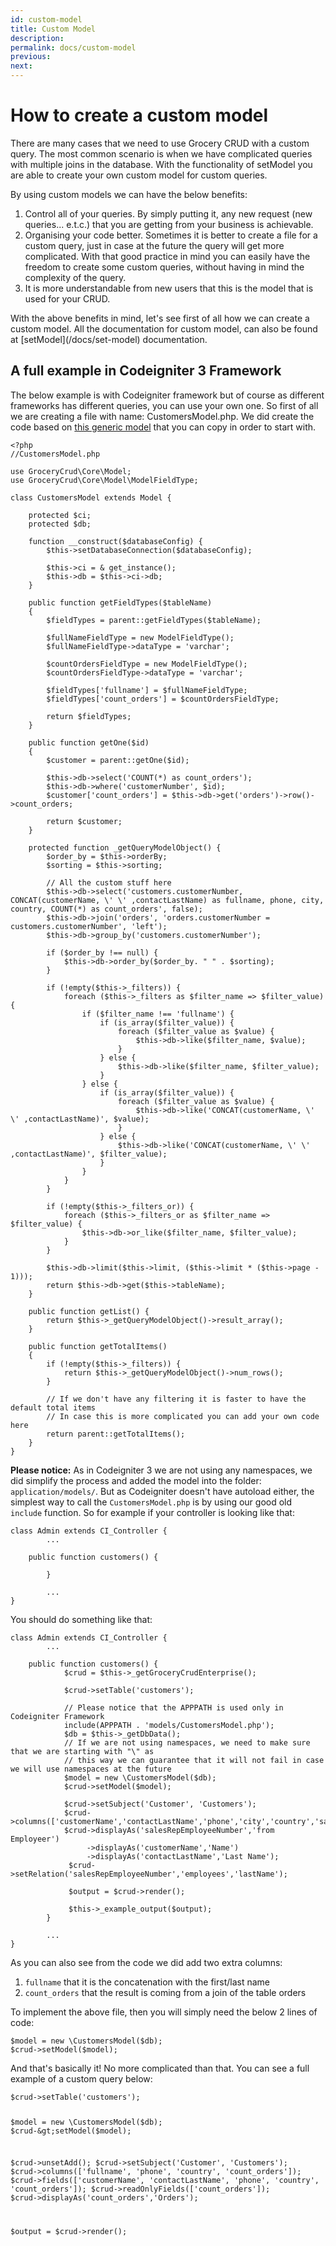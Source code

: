 ```yaml
---
id: custom-model
title: Custom Model
description: 
permalink: docs/custom-model
previous: 
next:
---
```


# How to create a custom model

There are many cases that we need to use Grocery CRUD with a custom query. The most common scenario is when we have complicated queries with multiple joins in the database. With the functionality of setModel you are able to create your own custom model for custom queries.

By using custom models we can have the below benefits:
<ol>
 	<li>Control all of your queries. By simply putting it, any new request (new queries... e.t.c.) that you are getting from your business is achievable.</li>
 	<li>Organising your code better. Sometimes it is better to create a file for a custom query, just in case at the future the query will get more complicated. With that good practice in mind you can easily have the freedom to create some custom queries, without having in mind the complexity of the query.</li>
 	<li>It is more understandable from new users that this is the model that is used for your CRUD.</li>
</ol>
With the above benefits in mind, let's see first of all how we can create a custom model. All the documentation for custom model, can also be found at [setModel](/docs/set-model) documentation.

## A full example in Codeigniter 3 Framework

The below example is with Codeigniter framework but of course as different frameworks has different queries, you can use your own one. So first of all we are creating a file with name: CustomersModel.php. We did create the code based on <a href="https://gist.github.com/scoumbourdis/2b75b1910b343ea00ce1fb310fffe02c" target="_blank">this generic model</a> that you can copy in order to start with.

<pre><code class="language-php">&lt;?php
//CustomersModel.php

use GroceryCrud\Core\Model;
use GroceryCrud\Core\Model\ModelFieldType;

class CustomersModel extends Model {

    protected $ci;
    protected $db;

    function __construct($databaseConfig) {
        $this->setDatabaseConnection($databaseConfig);

        $this->ci = & get_instance();
        $this->db = $this->ci->db;
    }

    public function getFieldTypes($tableName)
    {
        $fieldTypes = parent::getFieldTypes($tableName);

        $fullNameFieldType = new ModelFieldType();
        $fullNameFieldType->dataType = 'varchar';

        $countOrdersFieldType = new ModelFieldType();
        $countOrdersFieldType->dataType = 'varchar';

        $fieldTypes['fullname'] = $fullNameFieldType;
        $fieldTypes['count_orders'] = $countOrdersFieldType;

        return $fieldTypes;
    }

    public function getOne($id)
    {
        $customer = parent::getOne($id);

        $this->db->select('COUNT(*) as count_orders');
        $this->db->where('customerNumber', $id);
        $customer['count_orders'] = $this->db->get('orders')->row()->count_orders;

        return $customer;
    }

    protected function _getQueryModelObject() {
        $order_by = $this->orderBy;
        $sorting = $this->sorting;

        // All the custom stuff here
        $this->db->select('customers.customerNumber, CONCAT(customerName, \' \' ,contactLastName) as fullname, phone, city, country, COUNT(*) as count_orders', false);
        $this->db->join('orders', 'orders.customerNumber = customers.customerNumber', 'left');
        $this->db->group_by('customers.customerNumber');

        if ($order_by !== null) {
            $this->db->order_by($order_by. " " . $sorting);
        }

        if (!empty($this->_filters)) {
            foreach ($this->_filters as $filter_name => $filter_value) {
                if ($filter_name !== 'fullname') {
                    if (is_array($filter_value)) {
                        foreach ($filter_value as $value) {
                            $this->db->like($filter_name, $value);    
                        }
                    } else {
                        $this->db->like($filter_name, $filter_value);
                    }                    
                } else {
                    if (is_array($filter_value)) {
                        foreach ($filter_value as $value) {
                            $this->db->like('CONCAT(customerName, \' \' ,contactLastName)', $value);
                        }
                    } else {
                        $this->db->like('CONCAT(customerName, \' \' ,contactLastName)', $filter_value);
                    }   
                }
            }
        }

        if (!empty($this->_filters_or)) {
            foreach ($this->_filters_or as $filter_name => $filter_value) {
                $this->db->or_like($filter_name, $filter_value);
            }
        }

        $this->db->limit($this->limit, ($this->limit * ($this->page - 1)));
        return $this->db->get($this->tableName);
    }

    public function getList() {
        return $this->_getQueryModelObject()->result_array();
    }

    public function getTotalItems()
    {
        if (!empty($this->_filters)) {
            return $this->_getQueryModelObject()->num_rows();
        }

        // If we don't have any filtering it is faster to have the default total items
        // In case this is more complicated you can add your own code here
        return parent::getTotalItems();
    }
}</code></pre>

<strong>Please notice:</strong>
As in Codeigniter 3 we are not using any namespaces, we did simplify the process and added the model into the folder: <code>application/models/</code>. But as Codeigniter doesn't have autoload either, the simplest way to call the <code>CustomersModel.php</code> is by using our good old <code>include</code> function. So for example if your controller is looking like that:

<pre><code class="language-php">class Admin extends CI_Controller { 
        ...

	public function customers() {
             
        }

        ...
}</code></pre>

You should do something like that:

<pre><code class="language-php">class Admin extends CI_Controller { 
        ...

	public function customers() {
            $crud = $this->_getGroceryCrudEnterprise();

            $crud->setTable('customers');

            // Please notice that the APPPATH is used only in Codeigniter Framework
            include(APPPATH . 'models/CustomersModel.php');
            $db = $this->_getDbData();
            // If we are not using namespaces, we need to make sure that we are starting with "\" as
            // this way we can guarantee that it will not fail in case we will use namespaces at the future
            $model = new \CustomersModel($db);
            $crud->setModel($model);

            $crud->setSubject('Customer', 'Customers');
            $crud->columns(['customerName','contactLastName','phone','city','country','salesRepEmployeeNumber','creditLimit']);
            $crud->displayAs('salesRepEmployeeNumber','from Employeer')
                 ->displayAs('customerName','Name')
                 ->displayAs('contactLastName','Last Name');
             $crud->setRelation('salesRepEmployeeNumber','employees','lastName');

             $output = $crud->render();

             $this->_example_output($output);
        }

        ...
}</code></pre>


As you can also see from the code we did add two extra columns:
<ol>
 	<li><code>fullname</code> that it is the concatenation with the first/last name</li>
 	<li><code>count_orders</code> that the result is coming from a join of the table orders</li>
</ol>
To implement the above file, then you will simply need the below 2 lines of code:
<pre><code class="language-php">$model = new \CustomersModel($db);
$crud-&gt;setModel($model);</code></pre>
And that's basically it! No more complicated than that. You can see a full example of a custom query below:
<pre><code class="language-php">$crud-&gt;setTable('customers');

$model = new \CustomersModel($db);
$crud-&gt;setModel($model);

$crud-&gt;unsetAdd();
$crud-&gt;setSubject('Customer', 'Customers');
$crud-&gt;columns(['fullname', 'phone', 'country', 'count_orders']);
$crud-&gt;fields(['customerName', 'contactLastName', 'phone', 'country', 'count_orders']);
$crud-&gt;readOnlyFields(['count_orders']);
$crud-&gt;displayAs('count_orders','Orders');

$output = $crud-&gt;render();</code></pre>